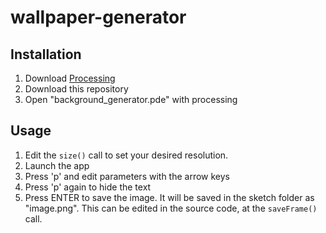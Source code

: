 # wallpaper-generator

## Installation
1. Download [Processing](http://processing.org)
2. Download this repository
2. Open "background_generator.pde" with processing

## Usage
1. Edit the ````size()```` call to set your desired resolution.
2. Launch the app
3. Press 'p' and edit parameters with the arrow keys
4. Press 'p' again to hide the text
5. Press ENTER to save the image. It will be saved in the sketch folder as "image.png". This can be edited in the source code, at the ````saveFrame()```` call.
